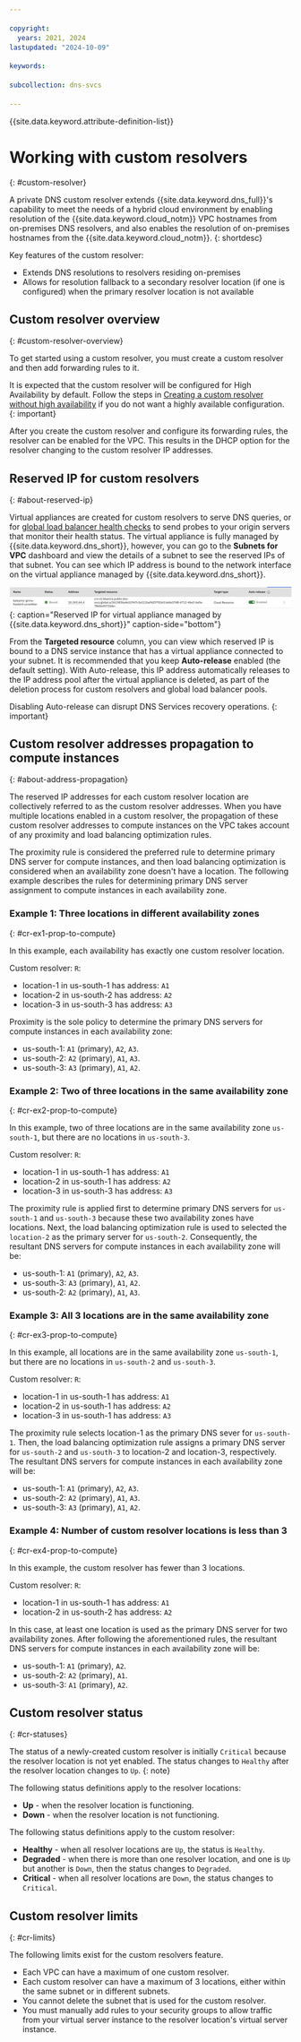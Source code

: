 ```yaml
---

copyright:
  years: 2021, 2024
lastupdated: "2024-10-09"

keywords:

subcollection: dns-svcs

---
```


{{site.data.keyword.attribute-definition-list}}

# Working with custom resolvers
{: #custom-resolver}

A private DNS custom resolver extends {{site.data.keyword.dns_full}}'s capability to meet the needs of a hybrid cloud environment by enabling resolution of the {{site.data.keyword.cloud_notm}} VPC hostnames from on-premises DNS resolvers, and also enables the  resolution of on-premises hostnames from the {{site.data.keyword.cloud_notm}}.
{: shortdesc}

Key features of the custom resolver:

* Extends DNS resolutions to resolvers residing on-premises
* Allows for resolution fallback to a secondary resolver location (if one is configured) when the primary resolver location is not available

## Custom resolver overview
{: #custom-resolver-overview}

To get started using a custom resolver, you must create a custom resolver and then add forwarding rules to it.

It is expected that the custom resolver will be configured for High Availability by default. Follow the steps in [Creating a custom resolver without high availability](/docs/dns-svcs?topic=dns-svcs-ui-create-cr&interface=ui#cr-add-no-ha) if you do not want a highly available configuration.
{: important}

After you create the custom resolver and configure its forwarding rules, the resolver can be enabled for the VPC. This results in the DHCP option for the resolver changing to the custom resolver IP addresses.

## Reserved IP for custom resolvers
{: #about-reserved-ip}

Virtual appliances are created for custom resolvers to serve DNS queries, or for [global load balancer health checks](/docs/dns-svcs?topic=dns-svcs-global-load-balancers#add-a-health-check) to send probes to your origin servers that monitor their health status. The virtual appliance is fully managed by {{site.data.keyword.dns_short}}, however, you can go to the **Subnets for VPC** dashboard and view the details of a subnet to see the reserved IPs of that subnet. You can see which IP address is bound to the network interface on the virtual appliance managed by {{site.data.keyword.dns_short}}.

![Reserved IP](images/virtual_appliance_reserved_ip.png "Reserved IP for virtual appliance managed by DNS Services"){: caption="Reserved IP for virtual appliance managed by {{site.data.keyword.dns_short}}" caption-side="bottom"}

From the **Targeted resource** column, you can view which reserved IP is bound to a DNS service instance that has a virtual appliance connected to your subnet. It is recommended that you keep **Auto-release** enabled (the default setting). With Auto-release, this IP address automatically releases to the IP address pool after the virtual appliance is deleted, as part of the deletion process for custom resolvers and global load balancer pools.

Disabling Auto-release can disrupt DNS Services recovery operations.
{: important}

## Custom resolver addresses propagation to compute instances
{: #about-address-propagation}

The reserved IP addresses for each custom resolver location are collectively referred to as the custom resolver addresses. When you have multiple locations enabled in a custom resolver, the propagation of these custom resolver addresses to compute instances on the VPC takes account of any proximity and load balancing optimization rules.

The proximity rule is considered the preferred rule to determine primary DNS server for compute instances, and then load balancing optimization is considered when an availability zone doesn't have a location. The following example describes the rules for determining primary DNS server assignment to compute instances in each availability zone.

### Example 1: Three locations in different availability zones
{: #cr-ex1-prop-to-compute}

In this example, each availability has exactly one custom resolver location.

Custom resolver: `R`:
* location-1 in us-south-1 has address: `A1`
* location-2 in us-south-2 has address: `A2`
* location-3 in us-south-3 has address: `A3`

Proximity is the sole policy to determine the primary DNS servers for compute instances in each availability zone:
* us-south-1: `A1` (primary), `A2`, `A3`.
* us-south-2: `A2` (primary), `A1`, `A3`.
* us-south-3: `A3` (primary), `A1`, `A2`.

### Example 2: Two of three locations in the same availability zone
{: #cr-ex2-prop-to-compute}

In this example, two of three locations are in the same availability zone `us-south-1`, but there are no locations in `us-south-3`.

Custom resolver: `R`:
* location-1 in us-south-1 has address: `A1`
* location-2 in us-south-1 has address: `A2`
* location-3 in us-south-3 has address: `A3`

The proximity rule is applied first to determine primary DNS servers for `us-south-1` and `us-south-3` because these two availability zones have locations. Next, the load balancing optimization rule is used to selected the `location-2` as the primary server for `us-south-2`. Consequently, the resultant DNS servers for compute instances in each availability zone will be:
* us-south-1: `A1` (primary), `A2`, `A3`.
* us-south-3: `A3` (primary), `A1`, `A2`.
* us-south-2: `A2` (primary), `A1`, `A3`.

### Example 3: All 3 locations are in the same availability zone
{: #cr-ex3-prop-to-compute}

In this example, all locations are in the same availability zone `us-south-1`, but there are no locations in `us-south-2` and `us-south-3`.

Custom resolver: `R`:
* location-1 in us-south-1 has address: `A1`
* location-2 in us-south-1 has address: `A2`
* location-3 in us-south-1 has address: `A3`

The proximity rule selects location-1 as the primary DNS sever for `us-south-1`. Then, the load balancing optimization rule assigns a primary DNS server for `us-south-2` and `us-south-3` to location-2 and location-3, respectively. The resultant DNS servers for compute instances in each availability zone will be:
* us-south-1: `A1` (primary), `A2`, `A3`.
* us-south-2: `A2` (primary), `A1`, `A3`.
* us-south-3: `A3` (primary), `A1`, `A2`.

### Example 4: Number of custom resolver locations is less than 3
{: #cr-ex4-prop-to-compute}

In this example, the custom resolver has fewer than 3 locations.

Custom resolver: `R`:
* location-1 in us-south-1 has address: `A1`
* location-2 in us-south-2 has address: `A2`

In this case, at least one location is used as the primary DNS server for two availability zones. After following the aforementioned rules, the resultant DNS servers for compute instances in each availability zone will be:
* us-south-1: `A1` (primary), `A2`.
* us-south-2: `A2` (primary), `A1`.
* us-south-3: `A1` (primary), `A2`.

## Custom resolver status
{: #cr-statuses}

The status of a newly-created custom resolver is initially `Critical` because the resolver location is not yet enabled. The status changes to `Healthy` after the resolver location changes to `Up`.
{: note}

The following status definitions apply to the resolver locations:
* **Up** - when the resolver location is functioning.
* **Down** - when the resolver location is not functioning.

The following status definitions apply to the custom resolver:
* **Healthy** - when all resolver locations are `Up`, the status is `Healthy`.
* **Degraded** - when there is more than one resolver location, and one is `Up` but another is `Down`, then the status changes to `Degraded`.
* **Critical** - when all resolver locations are `Down`, the status changes to `Critical`. 

## Custom resolver limits
{: #cr-limits}

The following limits exist for the custom resolvers feature.

* Each VPC can have a maximum of one custom resolver.
* Each custom resolver can have a maximum of 3 locations, either within the same subnet or in different subnets.
* You cannot delete the subnet that is used for the custom resolver.
* You must manually add rules to your security groups to allow traffic from your virtual server instance to the resolver location's virtual server instance.
